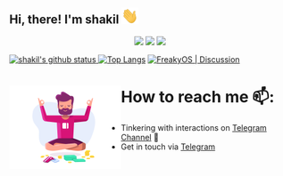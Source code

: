 ## Hi, there! I'm shakil  <img src="https://raw.githubusercontent.com/AnggaR96s/AnggaR96s/master/asset/Hi.gif" width="30px">

<p align="center">
<a href="https://github.com/mdkaiom95"> <img src="https://img.shields.io/badge/-Github-000?style=flat&logo=Github&logoColor=white" /></a>
<a href="https://www.instagram.com/md_kaium_hossain"> <img src="https://img.shields.io/badge/-Instagram-c13584?style=flat&labelColor=c13584&logo=instagram&logoColor=white" /></a>
<a href="mailto:mdkaiom95@gmail.com"> <img src="https://img.shields.io/badge/-Gmail-c14438?style=flat&logo=Gmail&logoColor=white" /></p></a>

[![shakil's github status](https://github-readme-stats.vercel.app/api?username=mdkaiom95&show_icons=true&count_private=true&hide_border=false&title_color=eb0029&icon_color=eb0029&include_all_commits=true)
![Top Langs](https://github-readme-stats.vercel.app/api/top-langs/?username=mdkaiom95&layout=compact&hide_border=false&title_color=eb0029)](https://github.com/mdkaiom95) 
<a href="https://t.me/freakyos"><img alt="FreakyOS | Discussion" src="https://img.shields.io/badge/dynamic/json?logo=telegram&label=%40freakyos&labelColor=282c34&suffix=+members&color=eb0029&query=%24.data.totalSubs&url=https%3A%2F%2Fapi.spencerwoo.com%2Fsubstats%2F%3Fsource%3Dtelegram%26queryKey%3Dfreakyos&longCache=true"/></a>

<!--
**mdkaiom95/mdkaiom95** is a ✨ _special_ ✨ repository because its `README.md` (this file) appears on your GitHub profile.

Here are some ideas to get you started:

- 🔭 I’m currently working on ...
- 🌱 I’m currently learning ...
- 👯 I’m looking to collaborate on ...
- 🤔 I’m looking for help with ...
- 💬 Ask me about ...
- 📫 How to reach me: ...
- 😄 Pronouns: ...
- ⚡ Fun fact: ...
-->
# How to reach me 📫: <img align="left" width="200" height="150" src="https://github.com/mdkaiom95/mdkaiom95/blob/master/080f909da46192c0db62b76330302b0c.gif?raw=true">
- Tinkering with interactions on <a href="https://t.me/AlpineProton"> Telegram Channel</a> 🏓
- Get in touch via <a href="https://t.me/Shakil29">Telegram</a>
